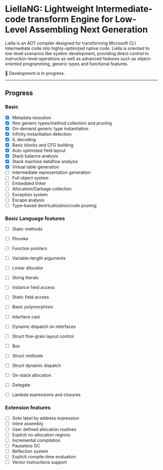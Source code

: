 # LiellaNG: Lightweight Intermediate-code transform Engine for Low-Level Assembling Next Generation

Liella is an AOT compiler designed for transforming Microsoft CLI Intermediate code into highly-optimized native code. Liella is oriented to low-level scenarios like system development, providing direct control to instruction-level  operations as well as advanced features such as object-oriented programming, generic types and functional features.

🚧 Development is in progress. 

-----------------

## Progress

### Basic

- [x] Metadata resoution
- [x] Non generic types/method collection and pruning
- [x] On-demand generic type instantiation
- [x] Infinity instantiation detection
- [x] IL decoding
- [x] Basic blocks and CFG building
- [x] Auto optimized field layout
- [x] Stack balance analysis
- [x] Stack machine dataflow analysis
- [x] Virtual table generation
- [ ] Intermediate representation generation
- [ ] Full object system
- [ ] Embedded linker
- [ ] Allocation/Garbage collection
- [ ] Exception system
- [ ] Escape analysis
- [ ] Type-based devirtualization/code pruning

### Basic Language features

- [ ] Static methods
- [ ] PInvoke

- [ ] Function pointers
- [ ] Variable-length arguments
- [ ] Linear allocator
- [ ] String literals
- [ ] Instance field access
- [ ] Static field access
- [ ] Basic polymorphism
- [ ] Interface cast
- [ ] Dynamic dispatch on interfaces
- [ ] Struct fine-grain layout control
- [ ] Box
- [ ] Struct methods
- [ ] Struct dynamic dispatch
- [ ] On-stack allocation
- [ ] Delegate
- [ ] Lambda expressions and closures

### Extension features
- [ ] Goto label by address expression
- [ ] Inline assembly 
- [ ] User defined allocation routines
- [ ] Explicit no-allocation regions
- [ ] Incremental compilation
- [ ] Pauseless GC
- [ ] Reflection system
- [ ] Explicit compile-time evaluation
- [ ] Vector instructions support